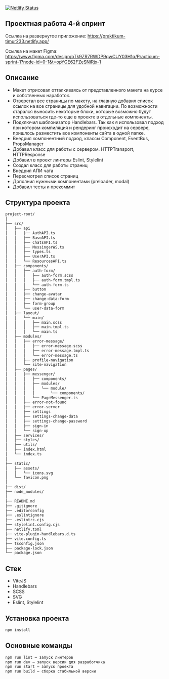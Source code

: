 [![Netlify Status](https://api.netlify.com/api/v1/badges/2a668cd5-3654-4c56-a540-19a633e37d11/deploy-status)](https://app.netlify.com/sites/praktikum-timur233/deploys)


## Проектная работа 4-й спринт

Ссылка на развернутое приложение: https://praktikum-timur233.netlify.app/

Ссылка на макет Figma: https://www.figma.com/design/oTk9ZR7RWDP9qwCUY03H1q/Practicum-sprint-1?node-id=0-1&t=opYGE62FZeSNiRjx-1

## Описание

- Макет отрисовал отталкиваясь от представленного макета на курсе и собственных наработок.
- Отверстал все страницы по макету, на главную добавил список ссылок на все страницы для удобной навигации. По возможности старался выносить некоторые блоки, которые возможно будут использоваться где-то еще в проекте в отдельные компоненты. 
- Подключил шаблонизатор Handlebars. Так как я использовал подход при котором компиляция и рендеринг происходит на сервере, пришлось разместить все компоненты сайта в одной папке.
- Внедрил компонентный подход, классы Сomponent, EventBus, PropsManager
- Добавил класс для работы с сервером. HTTPTransport, HTTPResponse
- Добавил в проект линтеры Eslint, Stylelint
- Создал класс для работы страниц
- Внедрил АПИ чата 
- Пересмотрел список страниц
- Дополнил нужными компонентами (preloader, modal)
- Добавил тесты и прекоммит

## Структура проекта

```bash
project-root/
│
├── src/
│   ├── api
│   │   ├── AuthAPI.ts
│   │   ├── BaseAPI.ts
│   │   ├── ChatsAPI.ts
│   │   ├── MessingerWS.ts
│   │   ├── types.ts
│   │   ├── UserAPI.ts
│   │   └── ResourcesAPI.ts
│   ├── components/
│   │   ├── auth-form/
│   │   │   ├── auth-form.scss
│   │   │   ├── auth-form.tmpl.ts
│   │   │   └── auth-form.ts
│   │   ├── button
│   │   ├── change-avatar
│   │   ├── change-data-form
│   │   ├── form-group
│   │   └── user-data-form
│   ├── layout/
│   │   └── main/
│   │   │   ├── main.scss
│   │   │   ├── main.tmpl.ts
│   │   │   └── main.ts
│   ├── modules/
│   │   ├── error-message/
│   │   │   ├── error-message.scss
│   │   │   ├── error-message.tmpl.ts
│   │   │   └── error-message.ts
│   │   ├── profile-navigation
│   │   └── site-navigation
│   ├── pages/
│   │   ├── messenger/
│   │   │   ├── components/
│   │   │   ├── modules/
│   │   │   │   └── module/
│   │   │   │       └── components/
│   │   │   └── PageMessenger.ts
│   │   ├── error-not-found
│   │   ├── error-server
│   │   ├── settings
│   │   ├── settings-change-data
│   │   ├── settings-change-password
│   │   ├── sign-in
│   │   └── sign-up
│   ├── services/
│   ├── styles/
│   ├── utils/
│   ├── index.html
│   └── index.ts
│
├── static/
│   ├── assets/
│   │   └── icons.svg
│   └── favicon.png
│
├── dist/
├── node_modules/
│
├── README.md
├── .gitignore
├── .editorconfig
├── .eslintignore
├── .eslintrc.cjs
├── stylelint.config.cjs
├── netlify.toml
├── vite-plugin-handlebars.d.ts
├── vite.config.ts
├── tsconfig.json
├── package-lock.json
└── package.json
```

## Стек

- ViteJS
- Handlebars
- SCSS
- SVG
- Eslint, Stylelint

## Установка проекта

```bash
npm install
```

## Основные команды

```bash
npm run lint — запуск линтеров
npm run dev — запуск версии для разработчика
npm run start — запуск проекта
npm run build — сборка стабильной версии
```
